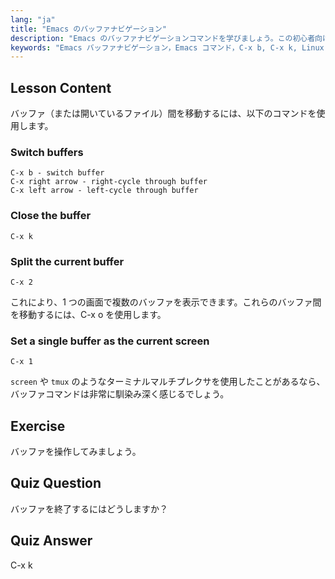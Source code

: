 ```yaml
---
lang: "ja"
title: "Emacs のバッファナビゲーション"
description: "Emacs のバッファナビゲーションコマンドを学びましょう。この初心者向けの Emacs チュートリアルで、バッファの切り替え、閉じ方、分割を効率的に行い、ワークフローを改善しましょう！"
keywords: "Emacs バッファナビゲーション，Emacs コマンド，C-x b, C-x k, Linux チュートリアル，Emacs ガイド，初心者 Emacs"
---
```


## Lesson Content

バッファ（または開いているファイル）間を移動するには、以下のコマンドを使用します。

### Switch buffers

```
C-x b - switch buffer
C-x right arrow - right-cycle through buffer
C-x left arrow - left-cycle through buffer
```

### Close the buffer

```
C-x k
```

### Split the current buffer

```
C-x 2
```

これにより、1 つの画面で複数のバッファを表示できます。これらのバッファ間を移動するには、C-x o を使用します。

### Set a single buffer as the current screen

```
C-x 1
```

`screen` や `tmux` のようなターミナルマルチプレクサを使用したことがあるなら、バッファコマンドは非常に馴染み深く感じるでしょう。

## Exercise

バッファを操作してみましょう。

## Quiz Question

バッファを終了するにはどうしますか？

## Quiz Answer

C-x k
